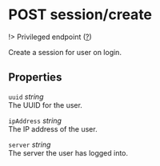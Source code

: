 # <span class="badge badge-light">POST</span> <span class="badge badge-light">session/create</span>

!> Privileged endpoint ([?](privileged.md))

Create a session for user on login.

## Properties

`uuid` *string*  
The UUID for the user.

`ipAddress` *string*  
The IP address of the user.

`server` *string*  
The server the user has logged into.

